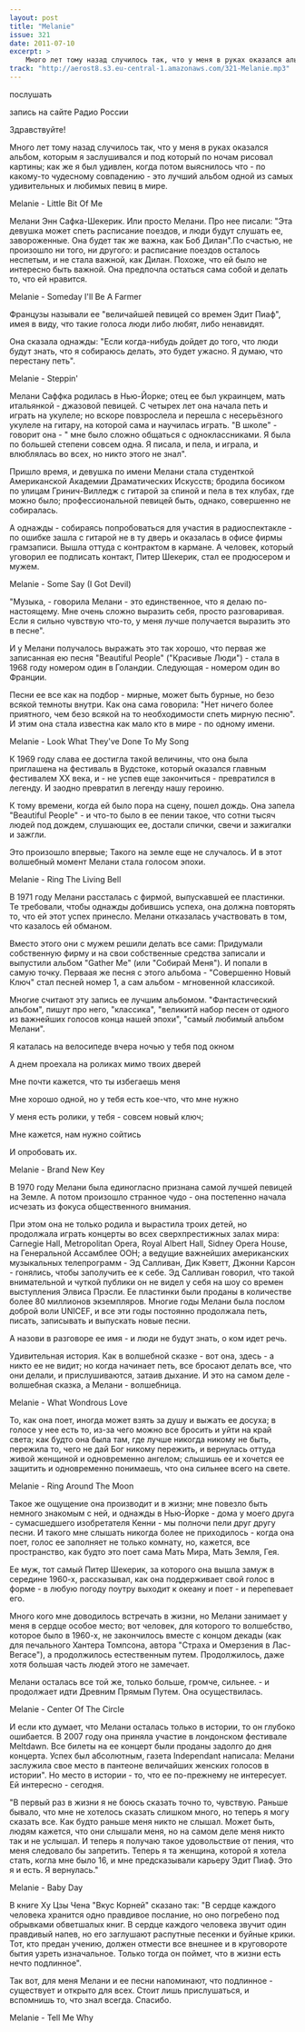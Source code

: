 ```yaml
---
layout: post
title: "Melanie"
issue: 321
date: 2011-07-10
excerpt: >
    Много лет тому назад случилось так, что у меня в руках оказался альбом, которым я заслушивался и под который по ночам рисовал картины; как же я был удивлен, когда потом выяснилось что - по какому-то чудесному совпадению - это лучший альбом одной из самых удивительных и любимых певиц в мире.
track: "http://aerost8.s3.eu-central-1.amazonaws.com/321-Melanie.mp3"
---
```


послушать

запись на сайте Радио России

Здравствуйте!

Много лет тому назад случилось так, что у меня в руках оказался альбом, которым я заслушивался и под который по ночам рисовал картины; как же я был удивлен, когда потом выяснилось что - по какому-то чудесному совпадению - это лучший альбом одной из самых удивительных и любимых певиц в мире.

Melanie - Little Bit Of Me

Мелани Энн Сафка-Шекерик. Или просто Мелани. Про нее писали: "Эта девушка может спеть расписание поездов, и люди будут слушать ее, завороженные. Она будет так же важна, как Боб Дилан".По счастью, не произошло ни того, ни другого: и расписание поездов осталось неспетым, и не стала важной, как Дилан. Похоже, что ей было не интересно быть важной. Она предпочла остаться сама собой и делать то, что ей нравится.

Melanie - Someday I'll Be A Farmer

Французы называли ее "величайшей певицей со времен Эдит Пиаф", имея в виду, что такие голоса люди либо любят, либо ненавидят.

Она сказала однажды: "Если когда-нибудь дойдет до того, что люди будут знать, что я собираюсь делать, это будет ужасно. Я думаю, что перестану петь".

Melanie - Steppin'

Мелани Саффка родилась в Нью-Йорке; отец ее был украинцем, мать итальянкой - джазовой певицей. С четырех лет она начала петь и играть на укулеле; но вскоре повзрослела и перешла с несерьёзного укулеле на гитару, на которой сама и научилась играть. "В школе" - говорит она - " мне было сложно общаться с одноклассниками. Я была по большей степени совсем одна. Я писала, и пела, и играла, и влюблялась во всех, но никто этого не знал".

Пришло время, и девушка по имени Мелани стала студенткой Американской Академии Драматических Искусств; бродила босиком по улицам Гринич-Вилледж с гитарой за спиной и пела в тех клубах, где можно было; профессиональной певицей быть, однако, совершенно не собиралась.

А однажды - собираясь попробоваться для участия в радиоспектакле - по ошибке зашла с гитарой не в ту дверь и оказалась в офисе фирмы грамзаписи. Вышла оттуда с контрактом в кармане. А человек, который уговорил ее подписать контакт, Питер Шекерик, стал ее продюсером и мужем.

Melanie - Some Say (I Got Devil)

"Музыка, - говорила Мелани - это единственное, что я делаю по-настоящему. Мне очень сложно выразить себя, просто разговаривая. Если я сильно чувствую что-то, у меня лучше получается выразить это в песне".

И у Мелани получалось выражать это так хорошо, что первая же записанная ею песня "Beautiful People" ("Красивые Люди") - стала в 1968 году номером один в Голандии. Следующая - номером один во Франции.

Песни ее все как на подбор - мирные, может быть бурные, но безо всякой темноты внутри. Как она сама говорила: "Нет ничего более приятного, чем безо всякой на то необходимости спеть мирную песню". И этим она стала известна как мало кто в мире - по одному имени.

Melanie - Look What They've Done To My Song

К 1969 году слава ее достигла такой величины, что она была приглашена на фестиваль в Вудстоке, который оказался главным фестивалем XX века, и - не успев еще закончиться - превратился в легенду. И заодно превратил в легенду нашу героиню.

К тому времени, когда ей было пора на сцену, пошел дождь. Она запела "Beautiful People" - и что-то было в ее пении такое, что сотни тысяч людей под дождем, слушающих ее, достали спички, свечи и зажигалки и зажгли.

Это произошло впервые; Такого на земле еще не случалось. И в этот волшебный момент Мелани стала голосом эпохи.

Melanie - Ring The Living Bell

В 1971 году Мелани рассталась с фирмой, выпускавшей ее пластинки. Те требовали, чтобы однажды добившись успеха, она должна повторять то, что ей этот успех принесло. Мелани отказалась участвовать в том, что казалось ей обманом.

Вместо этого они с мужем решили делать все сами: Придумали собственную фирму и на свои собственные средства записали и выпустили альбом "Gather Me" (или "Собирай Меня"). И попали в самую точку. Перваая же песня с этого альбома - "Совершенно Новый Ключ" стал песней номер 1, а сам альбом - мгновенной классикой.

Многие считают эту запись ее лучшим альбомом. "Фантастический альбом", пишут про него, "классика", "великитй набор песен от одного из важнейших голосов конца нашей эпохи", "самый любимый альбом Мелани".

Я каталась на велосипеде вчера ночью у тебя под окном

А днем проехала на роликах мимо твоих дверей

Мне почти кажется, что ты избегаешь меня

Мне хорошо одной, но у тебя есть кое-что, что мне нужно

У меня есть ролики, у тебя - совсем новый ключ;

Мне кажется, нам нужно сойтись

И опробовать их.

Melanie - Brand New Key

В 1970 году Мелани была единогласно признана самой лучшей певицей на Земле. А потом произошло странное чудо - она постепенно начала исчезать из фокуса общественного внимания.

При этом она не только родила и вырастила троих детей, но продолжала играть концерты во всех сверхпрестижных залах мира: Carnegie Hall, Metropolitan Opera, Royal Albert Hall, Sidney Opera House, на Генеральной Ассамблее ООН; а ведущие важнейших американских музыкальных телепрограмм - Эд Салливан, Дик Кэветт, Джонни Карсон - гонялись, чтобы заполучить ее к себе. Эд Салливан говорил, что такой внимательной и чуткой публики он не видел у себя на шоу со времен выступления Элвиса Прэсли. Ее пластинки были проданы в количестве более 80 миллионов экземпляров. Многие годы Мелани была послом доброй воли UNICEF, и все эти годы постоянно продолжала петь, писать, записывать и выпускать новые песни.

А назови в разговоре ее имя - и люди не будут знать, о ком идет речь.

Удивительная история. Как в волшебной сказке - вот она, здесь - а никто ее не видит; но когда начинает петь, все бросают делать все, что они делали, и прислушиваются, затаив дыхание. И это на самом деле - волшебная сказка, а Мелани - волшебница.

Melanie - What Wondrous Love

То, как она поет, иногда может взять за душу и выжать ее досуха; в голосе у нее есть то, из-за чего можно все бросить и уйти на край света; как будто она была там, где лучше никогда никому не быть, пережила то, чего не дай Бог никому пережить, и вернулась оттуда живой женщиной и одновременно ангелом; слышишь ее и хочется ее защитить и одновременно понимаешь, что она сильнее всего на свете.

Melanie - Ring Around The Moon

Такое же ощущение она производит и в жизни; мне повезло быть немного знакомым с ней, и однажды в Нью-Йорке - дома у моего друга - сумасшедшего изобретателя Кенни - мы полночи пели друг другу песни. И такого мне слышать никогда более не приходилось - когда она поет, голос ее заполняет не только комнату, но, кажется, все пространство, как будто это поет сама Мать Мира, Мать Земля, Гея.

Ее муж, тот самый Питер Шекерик, за которого она вышла замуж в середине 1960-х, рассказывал, как она поддерживает свой голос в форме - в любую погоду поутру выходит к океану и поет - и перепевает его.

Много кого мне доводилось встречать в жизни, но Мелани занимает у меня в сердце особое место; вот человек, для которого то волшебство, которое было в 1960-х, не закончилось вместе с концом декады (как для печального Хантера Томпсона, автора "Страха и Омерзения в Лас-Вегасе"), а продолжилось естественным путем. Продолжилось, даже хотя большая часть людей этого не замечает.

Мелани осталась все той же, только больше, громче, сильнее. - и продолжает идти Древним Прямым Путем. Она осуществилась.

Melanie - Center Of The Circle

И если кто думает, что Мелани осталась только в истории, то он глубоко ошибается. В 2007 году она приняла участие в лондонском фестивале Meltdawn. Все билеты на ее концерт были проданы задолго до дня концерта. Успех был абсолютным, газета Independant написала: Мелани заслужила свое место в пантеоне величайших женских голосов в истории". Но место в истории - то, что ее по-прежнему не интересует. Ей интересно - сегодня.

"В первый раз в жизни я не боюсь сказать точно то, чувствую. Раньше бывало, что мне не хотелось сказать слишком много, но теперь я могу сказать все. Как будто раньше меня никто не слышал. Может быть, людям кажется, что они слышали меня, но на самом деле меня никто так и не услышал. И теперь я получаю такое удовольствие от пения, что меня следовало бы запретить. Теперь я та женщина, которой я хотела стать, когла мне было 16, и мне предсказывали карьеру Эдит Пиаф. Это я и есть. Я вернулась."

Melanie - Baby Day

В книге Ху Цзы Чена "Вкус Корней" сказано так: "В сердце каждого человека хранится одно правдивое послание, но оно погребено под обрывками обветшалых книг. В сердце каждого человека звучит один правдивый напев, но его заглушают распутные песенки и буйные крики. Тот, кто предан учению, должен отмести все внешнее и в круговороте бытия узреть изначальное. Только тогда он поймет, что в жизни есть нечто подлинное".

Так вот, для меня Мелани и ее песни напоминают, что подлинное - существует и открыто для всех. Стоит лишь прислушаться, и вспомнишь то, что знал всегда. Спасибо.

Melanie - Tell Me Why
